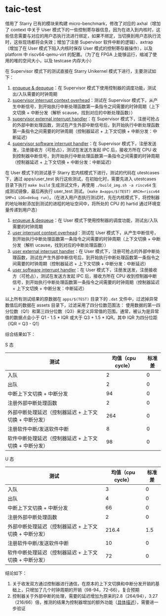 # taic-test

借用了 Starry 已有的模块来构建 micro-benchmark，修改了对应的 axhal（增加了 context 中关于 User 模式下的一些控制寄存器信息，因为在进入到内核时，这些信息需要与对应的用户态执行流进行绑定，如果不绑定，当切换到用户态执行流时，这些现场都将会失效；增加了注册 Supervisor 软件中断的逻辑）、axtrap（增加了在 User 模式下陷入内核时保存 User 模式的控制寄存器操作），以及 platform 中 riscv64-qemu-virt 的配置。（为了在 FPGA 上能够运行，缩减了使用的堆的空间大小，以及 testcase 内存大小）

在 Supervisor 模式下的测试直接在 Starry Unikernel 模式下进行，主要测试如下：

1. [enqueue & dequeue](./apps/enq_deq_test/)：在 Supervisor 模式下使用控制器的调度功能，测试出/入队需要的时钟周期
2. [supervisor interrupt context overhead](./apps/sintcontext/)：测试在 Supervisor 模式下，从产生中断信号，到开始执行中断处理函数第一条指令之间需要的时钟周期（上下文切换 + 中断分发（解析 scause，找到对应的中断处理函数））
3. [supervisor external interrupt handler](./apps/sextint_latency/)：在 Supervisor 模式下，注册可抢占的外部中断处理函数，测试在产生外部中断信号后，到开始执行中断处理函数第一条指令之间需要的时钟周期（控制器延迟 + 上下文切换 + 中断分发：中断延迟）
4. [supervisor software interrupt handler](./apps/sextint_latency/)：在 Supervisor 模式下，注册发送发，注册接收方（可抢占），测试在发送方发起 IPC 后，接收方所在 CPU 收到控制器中断信号，到开始执行中断处理函数第一条指令之间需要的时钟周期（控制器延迟 + 上下文切换 + 中断分发：中断延迟）

在 User 模式下的测试基于 Starry 宏内核模式下进行，测试的代码在 utestcases 下，通过 apps/user_test 执行这些测试，在初始化时，需要先进入 utestcases 目录下执行 `make build` 生成测试文件，再使用 `./build_img.sh -a riscv64` 生成测试镜像，最后再执行 user_test 测试。（`make A=apps/$(TEST) ARCH=riscv64 SMP=1 LOG=debug run`）。（在进入用户态执行测试时，先在内核模式下，将控制器的地址映射添加到测试的进程的地址空间中，将所处的 CPU 的 hartid 通过环境变量传递到用户态）

1. [enqueue & dequeue](./utestcases/src/bin/user_enq_deq.rs)：在 User 模式下使用控制器的调度功能，测试出/入队需要的时钟周期
2. [user interrupt context overhead](./utestcases/src/bin/user_int_context.rs)：测试在 User 模式下，从产生中断信号，到开始执行中断处理函数第一条指令之间需要的时钟周期（上下文切换 + 中断分发（解析 ucause，找到对应的中断处理函数））
3. [user external interrupt handler](./apps/sextint_latency/)：在 User 模式下，注册可抢占的外部中断处理函数，测试在产生外部中断信号后，到开始执行中断处理函数第一条指令之间需要的时钟周期（控制器延迟 + 上下文切换 + 中断分发：中断延迟）
4. [user software interrupt handler](./apps/sextint_latency/)：在 User 模式下，注册发送发，注册接收方（可抢占），测试在发送方发起 IPC 后，接收方所在 CPU 收到控制器中断信号，到开始执行中断处理函数第一条指令之间需要的时钟周期（控制器延迟 + 上下文切换 + 中断分发：中断延迟）

以上所有测试结果的原数据在 `apps/$(TEST)` 目录下的 `.dat` 文件中，过滤掉异常数值后的数据在 assets 目录下，过滤采用了四分位数范围法：
    使用数据的第一四分位数（Q1）和第三四分位数（Q3）来定义异常值的范围。通常，被认为是异常值的数据点会小于 Q1 - 1.5 * IQR 或大于 Q3 + 1.5 * IQR。其中 IQR 为四分位距（IQR = Q3 - Q1）

综合结果如下：

S 态

| 测试                                                   | 均值（cpu cycle） | 标准差 |
| ------------------------------------------------------ | ----------------- | ------ |
| 入队                                                   | 2                 | 0      |
| 出队                                                   | 2                 | 0      |
| 中断上下文切换 + 中断分发                              | 94                | 0      |
| 注册外部中断处理函数                                   | 2                 | 0      |
| 外部中断处理延迟（控制器延迟 + 上下文切换 + 中断分发） | 264               | 0      |
| 注册软件中断/发送软件中断                              | 8                 | 0      |
| 软件中断处理延迟（控制器延迟 + 上下文切换 + 中断分发） | 98                | 0      |

U 态

| 测试                                                   | 均值（cpu cycle） | 标准差 |
| ------------------------------------------------------ | ----------------- | ------ |
| 入队                                                   | 3                 | 0      |
| 出队                                                   | 4                 | 0      |
| 中断上下文切换 + 中断分发                              | 66                | 0      |
| 注册外部中断处理函数                                   | 2                 | 0      |
| 外部中断处理延迟（控制器延迟 + 上下文切换 + 中断分发） | 216.4             | 1.5    |
| 注册软件中断/发送软件中断                              | 10                | 0      |
| 软件中断处理延迟（控制器延迟 + 上下文切换 + 中断分发） | 72                | 0      |

结论如下：
1. 关于收发双方通过控制器进行通信，在原本的上下文切换和中断分发开销的基础上，只增加了几个时钟周期的开销（98-94，72-66），复合预期
2. 控制器关于外部中断的处理，需要的延迟增加为原来的2.8（264/94），3.27（216/66）倍，推测的结果为控制器增加的额外功能（[具体描述](https://github.com/taic-repo/taic-rocket-chip/blob/f8c44c73c352232ea2245061c091d0488b5a0985/docs/hd_global_queue.md#%E5%A4%96%E9%83%A8%E4%B8%AD%E6%96%AD)），需要进一步验证